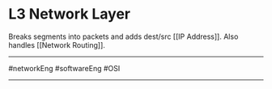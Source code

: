 # L3 Network Layer
Breaks segments into packets and adds dest/src [[IP Address]]. Also handles [[Network Routing]].


---

#networkEng #softwareEng #OSI

---